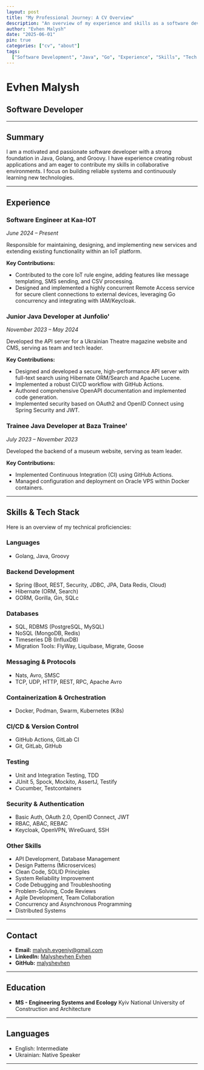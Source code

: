 ```yaml
---
layout: post
title: "My Professional Journey: A CV Overview"
description: "An overview of my experience and skills as a software developer."
author: "Evhen Malysh"
date: "2025-06-01"
pin: true
categories: ["cv", "about"]
tags:
  ["Software Development", "Java", "Go", "Experience", "Skills", "Tech Stack"]
---
```


# Evhen Malysh

## Software Developer

---

## Summary

I am a motivated and passionate software developer with a strong foundation in Java, Golang, and Groovy. I have experience creating robust applications and am eager to contribute my skills in collaborative environments. I focus on building reliable systems and continuously learning new technologies.

---

## Experience

### Software Engineer at Kaa-IOT

_June 2024 – Present_

Responsible for maintaining, designing, and implementing new services and extending existing functionality within an IoT platform.

**Key Contributions:**

- Contributed to the core IoT rule engine, adding features like message templating, SMS sending, and CSV processing.
- Designed and implemented a highly concurrent Remote Access service for secure client connections to external devices, leveraging Go concurrency and integrating with IAM/Keycloak.

### Junior Java Developer at Junfolio'

_November 2023 – May 2024_

Developed the API server for a Ukrainian Theatre magazine website and CMS, serving as team and tech leader.

**Key Contributions:**

- Designed and developed a secure, high-performance API server with full-text search using Hibernate ORM/Search and Apache Lucene.
- Implemented a robust CI/CD workflow with GitHub Actions.
- Authored comprehensive OpenAPI documentation and implemented code generation.
- Implemented security based on OAuth2 and OpenID Connect using Spring Security and JWT.

### Trainee Java Developer at Baza Trainee'

_July 2023 – November 2023_

Developed the backend of a museum website, serving as team leader.

**Key Contributions:**

- Implemented Continuous Integration (CI) using GitHub Actions.
- Managed configuration and deployment on Oracle VPS within Docker containers.

---

## Skills & Tech Stack

Here is an overview of my technical proficiencies:

### Languages

- Golang, Java, Groovy

### Backend Development

- Spring (Boot, REST, Security, JDBC, JPA, Data Redis, Cloud)
- Hibernate (ORM, Search)
- GORM, Gorilla, Gin, SQLc

### Databases

- SQL, RDBMS (PostgreSQL, MySQL)
- NoSQL (MongoDB, Redis)
- Timeseries DB (InfluxDB)
- Migration Tools: FlyWay, Liquibase, Migrate, Goose

### Messaging & Protocols

- Nats, Avro, SMSC
- TCP, UDP, HTTP, REST, RPC, Apache Avro

### Containerization & Orchestration

- Docker, Podman, Swarm, Kubernetes (K8s)

### CI/CD & Version Control

- GitHub Actions, GitLab CI
- Git, GitLab, GitHub

### Testing

- Unit and Integration Testing, TDD
- JUnit 5, Spock, Mockito, AssertJ, Testify
- Cucumber, Testcontainers

### Security & Authentication

- Basic Auth, OAuth 2.0, OpenID Connect, JWT
- RBAC, ABAC, REBAC
- Keycloak, OpenVPN, WireGuard, SSH

### Other Skills

- API Development, Database Management
- Design Patterns (Microservices)
- Clean Code, SOLID Principles
- System Reliability Improvement
- Code Debugging and Troubleshooting
- Problem-Solving, Code Reviews
- Agile Development, Team Collaboration
- Concurrency and Asynchronous Programming
- Distributed Systems

---

## Contact

- **Email:** malysh.evgeniy@gmail.com
- **LinkedIn:** [Malyshevhen Evhen](https://www.linkedin.com/in/evhen-malysh/)
- **GitHub:** [malyshevhen](https://github.com/malyshevhen)

---

## Education

- **MS - Engineering Systems and Ecology**
  Kyiv National University of Construction and Architecture

---

## Languages

- English: Intermediate
- Ukrainian: Native Speaker

---
